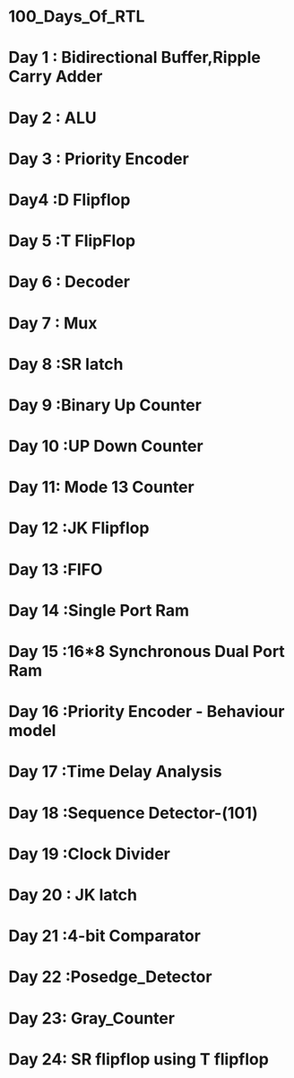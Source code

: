 # 100_Days_Of_RTL
# Day 1 : Bidirectional Buffer,Ripple Carry Adder
# Day 2 : ALU
# Day 3 : Priority Encoder
# Day4  :D Flipflop
# Day 5  :T FlipFlop 
# Day 6  : Decoder 
# Day 7  : Mux
# Day 8  :SR latch
# Day 9  :Binary Up Counter
# Day 10 :UP Down Counter
# Day 11: Mode 13 Counter
# Day 12 :JK Flipflop
# Day 13 :FIFO
# Day 14 :Single Port Ram
# Day 15 :16*8 Synchronous Dual Port Ram
# Day 16 :Priority Encoder - Behaviour model
# Day 17 :Time Delay Analysis 
# Day 18 :Sequence Detector-(101)
# Day 19 :Clock Divider
# Day 20 : JK latch
# Day 21 :4-bit Comparator
# Day 22 :Posedge_Detector 
# Day 23: Gray_Counter
# Day 24: SR flipflop using T flipflop
